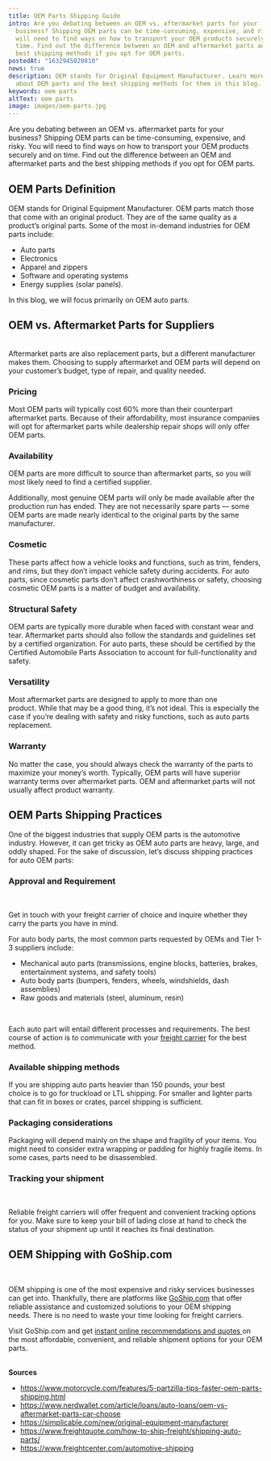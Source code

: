 ```yaml
---
title: OEM Parts Shipping Guide
intro: Are you debating between an OEM vs. aftermarket parts for your
  business? Shipping OEM parts can be time-consuming, expensive, and risky. You
  will need to find ways on how to transport your OEM products securely and on
  time. Find out the difference between an OEM and aftermarket parts and the
  best shipping methods if you opt for OEM parts.  
postedAt: "1632945020810"
news: true
description: OEM stands for Original Equipment Manufacturer. Learn more
  about OEM parts and the best shipping methods for them in this blog.
keywords: oem parts
altText: oem parts
image: images/oem-parts.jpg
---
```

<!--StartFragment-->

Are you debating between an OEM vs. aftermarket parts for your business? Shipping OEM parts can be time-consuming, expensive, and risky. You will need to find ways on how to transport your OEM products securely and on time. Find out the difference between an OEM and aftermarket parts and the best shipping methods if you opt for OEM parts.  

## OEM Parts Definition 

OEM stands for Original Equipment Manufacturer. OEM parts match those that come with an original product. They are of the same quality as a product’s original parts. Some of the most in-demand industries for OEM parts include:  

* Auto parts  
* Electronics 
* Apparel and zippers  
* Software and operating systems 
* Energy supplies (solar panels). 

In this blog, we will focus primarily on OEM auto parts. 

## OEM vs. Aftermarket Parts for Suppliers 

 \
Aftermarket parts are also replacement parts, but a different manufacturer makes them. Choosing to supply aftermarket and OEM parts will depend on your customer’s budget, type of repair, and quality needed.  

### Pricing 

Most OEM parts will typically cost 60% more than their counterpart aftermarket parts. Because of their affordability, most insurance companies will opt for aftermarket parts while dealership repair shops will only offer OEM parts. 

### Availability 

OEM parts are more difficult to source than aftermarket parts, so you will most likely need to find a certified supplier.  

Additionally, most genuine OEM parts will only be made available after the production run has ended. They are not necessarily spare parts –– some OEM parts are made nearly identical to the original parts by the same manufacturer. 

### Cosmetic 

These parts affect how a vehicle looks and functions, such as trim, fenders, and rims, but they don’t impact vehicle safety during accidents. For auto parts, since cosmetic parts don’t affect crashworthiness or safety, choosing cosmetic OEM parts is a matter of budget and availability. 

### Structural Safety  

OEM parts are typically more durable when faced with constant wear and tear. Aftermarket parts should also follow the standards and guidelines set by a certified organization. For auto parts, these should be certified by the Certified Automobile Parts Association to account for full-functionality and safety. 

### Versatility 

Most aftermarket parts are designed to apply to more than one product. While that may be a good thing, it’s not ideal. This is especially the case if you’re dealing with safety and risky functions, such as auto parts replacement. 

### Warranty  

No matter the case, you should always check the warranty of the parts to maximize your money’s worth. Typically, OEM parts will have superior warranty terms over aftermarket parts. OEM and aftermarket parts will not usually affect product warranty.

## OEM Parts Shipping Practices  

One of the biggest industries that supply OEM parts is the automotive industry. However, it can get tricky as OEM auto parts are heavy, large, and oddly shaped. For the sake of discussion, let’s discuss shipping practices for auto OEM parts: 

### Approval and Requirement 

 

Get in touch with your freight carrier of choice and inquire whether they carry the parts you have in mind. 

For auto body parts, the most common parts requested by OEMs and Tier 1-3 suppliers include: 

* Mechanical auto parts (transmissions, engine blocks, batteries, brakes, entertainment systems, and safety tools) 
* Auto body parts (bumpers, fenders, wheels, windshields, dash assemblies) 
* Raw goods and materials (steel, aluminum, resin) 

 

Each auto part will entail different processes and requirements. The best course of action is to communicate with your [freight carrier](https://www.goship.com/) for the best method. 

### Available shipping methods  

If you are shipping auto parts heavier than 150 pounds, your best choice is to go for truckload or LTL shipping. For smaller and lighter parts that can fit in boxes or crates, parcel shipping is sufficient. 

### Packaging considerations  

Packaging will depend mainly on the shape and fragility of your items. You might need to consider extra wrapping or padding for highly fragile items. In some cases, parts need to be disassembled. 

### Tracking your shipment 

 

Reliable freight carriers will offer frequent and convenient tracking options for you. Make sure to keep your bill of lading close at hand to check the status of your shipment up until it reaches its final destination. 

## OEM Shipping with GoShip.com 

 

OEM shipping is one of the most expensive and risky services businesses can get into. Thankfully, there are platforms like [GoShip.com](https://www.goship.com/) that offer reliable assistance and customized solutions to your OEM shipping needs. There is no need to waste your time looking for freight carriers.  

Visit GoShip.com and get [instant online recommendations and quotes ](https://www.goship.com/)on the most affordable, convenient, and reliable shipment options for your OEM parts. 

\
**Sources** 

* <https://www.motorcycle.com/features/5-partzilla-tips-faster-oem-parts-shipping.html> 
* <https://www.nerdwallet.com/article/loans/auto-loans/oem-vs-aftermarket-parts-car-choose> 
* <https://simplicable.com/new/original-equipment-manufacturer> 
* <https://www.freightquote.com/how-to-ship-freight/shipping-auto-parts/> 
* <https://www.freightcenter.com/automotive-shipping>

 

<!--EndFragment-->